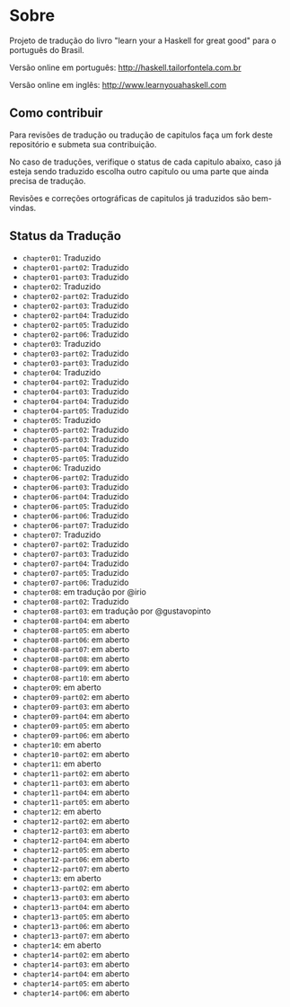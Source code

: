 Sobre
=====

Projeto de tradução do livro "learn your a Haskell for great good" para o português do Brasil.

Versão online em português:
http://haskell.tailorfontela.com.br

Versão online em inglês:
http://www.learnyouahaskell.com


Como contribuir
-----------------
Para revisões de tradução ou tradução de capitulos faça um fork deste repositório e submeta sua contribuição.

No caso de traduções, verifique o status de cada capitulo abaixo, caso já esteja sendo traduzido escolha outro capitulo ou uma parte que ainda precisa de tradução.

 	
Revisões e correções ortográficas de capitulos já traduzidos são bem-vindas.


Status da Tradução
-------------------

- ``chapter01``: Traduzido
- ``chapter01-part02``: Traduzido
- ``chapter01-part03``: Traduzido
- ``chapter02``: Traduzido
- ``chapter02-part02``: Traduzido
- ``chapter02-part03``: Traduzido
- ``chapter02-part04``: Traduzido
- ``chapter02-part05``: Traduzido
- ``chapter02-part06``: Traduzido
- ``chapter03``: Traduzido
- ``chapter03-part02``: Traduzido
- ``chapter03-part03``: Traduzido
- ``chapter04``: Traduzido
- ``chapter04-part02``: Traduzido
- ``chapter04-part03``: Traduzido
- ``chapter04-part04``: Traduzido
- ``chapter04-part05``: Traduzido
- ``chapter05``: Traduzido
- ``chapter05-part02``: Traduzido	
- ``chapter05-part03``: Traduzido	
- ``chapter05-part04``: Traduzido	
- ``chapter05-part05``: Traduzido	
- ``chapter06``: Traduzido
- ``chapter06-part02``: Traduzido
- ``chapter06-part03``: Traduzido
- ``chapter06-part04``: Traduzido
- ``chapter06-part05``: Traduzido
- ``chapter06-part06``: Traduzido
- ``chapter06-part07``: Traduzido
- ``chapter07``: Traduzido	 
- ``chapter07-part02``: Traduzido
- ``chapter07-part03``: Traduzido
- ``chapter07-part04``: Traduzido
- ``chapter07-part05``: Traduzido
- ``chapter07-part06``: Traduzido
- ``chapter08``:  em tradução por @irio
- ``chapter08-part02``: Traduzido
- ``chapter08-part03``: em tradução por @gustavopinto
- ``chapter08-part04``: em aberto
- ``chapter08-part05``: em aberto
- ``chapter08-part06``: em aberto
- ``chapter08-part07``: em aberto
- ``chapter08-part08``: em aberto
- ``chapter08-part09``: em aberto
- ``chapter08-part10``: em aberto
- ``chapter09``: em aberto
- ``chapter09-part02``: em aberto
- ``chapter09-part03``: em aberto
- ``chapter09-part04``: em aberto
- ``chapter09-part05``: em aberto
- ``chapter09-part06``: em aberto
- ``chapter10``: em aberto
- ``chapter10-part02``: em aberto
- ``chapter11``: em aberto
- ``chapter11-part02``: em aberto
- ``chapter11-part03``: em aberto
- ``chapter11-part04``: em aberto
- ``chapter11-part05``: em aberto
- ``chapter12``: em aberto
- ``chapter12-part02``: em aberto
- ``chapter12-part03``: em aberto
- ``chapter12-part04``: em aberto
- ``chapter12-part05``: em aberto
- ``chapter12-part06``: em aberto
- ``chapter12-part07``: em aberto
- ``chapter13``: em aberto
- ``chapter13-part02``: em aberto
- ``chapter13-part03``: em aberto
- ``chapter13-part04``: em aberto
- ``chapter13-part05``: em aberto
- ``chapter13-part06``: em aberto
- ``chapter13-part07``: em aberto
- ``chapter14``: em aberto
- ``chapter14-part02``: em aberto
- ``chapter14-part03``: em aberto
- ``chapter14-part04``: em aberto
- ``chapter14-part05``: em aberto
- ``chapter14-part06``: em aberto
